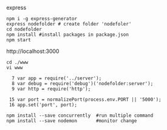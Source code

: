 

express 

`````
npm i -g express-generator
express nodefolder # create folder 'nodefoler'
cd nodefolder
npm install #install packages in package.json
npm start
`````


http://localhost:3000

`````
cd ./www
vi www
`````

`````
  7 var app = require('../server');
  8 var debug = require('debug')('nodefolder:server');
  9 var http = require('http');

 15 var port = normalizePort(process.env.PORT || '5000');
 16 app.set('port', port);
`````



`````
npm install --save concurrently  #run multiple command
npm install --save nodemon       #monitor change
`````
